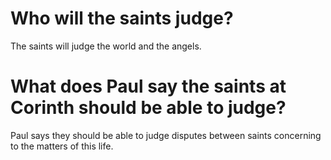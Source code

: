 # Who will the saints judge?

The saints will judge the world and the angels.

# What does Paul say the saints at Corinth should be able to judge?

Paul says they should be able to judge disputes between saints concerning to the matters of this life.
